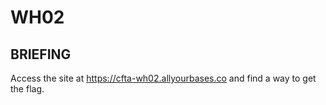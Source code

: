 # WH02
## BRIEFING
Access the site at https://cfta-wh02.allyourbases.co and find a way to get the flag.
